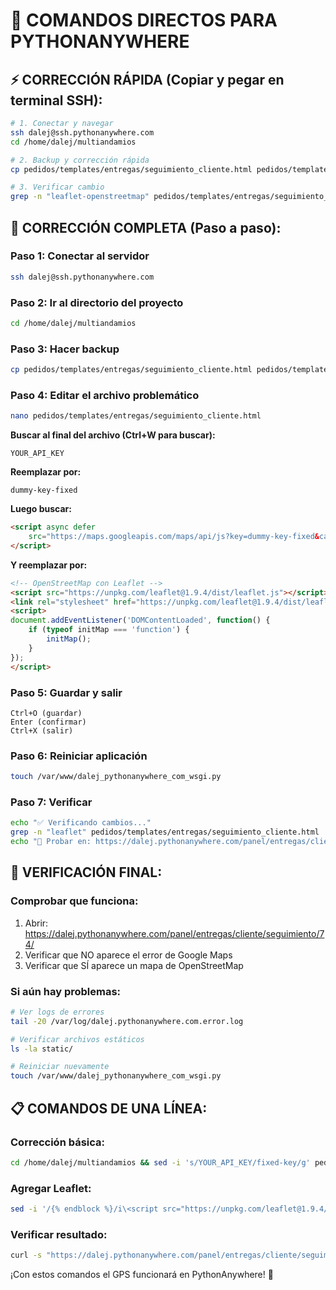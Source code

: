 # 🚀 COMANDOS DIRECTOS PARA PYTHONANYWHERE

## ⚡ CORRECCIÓN RÁPIDA (Copiar y pegar en terminal SSH):

```bash
# 1. Conectar y navegar
ssh dalej@ssh.pythonanywhere.com
cd /home/dalej/multiandamios

# 2. Backup y corrección rápida
cp pedidos/templates/entregas/seguimiento_cliente.html pedidos/templates/entregas/seguimiento_cliente_backup.html && sed -i 's/YOUR_API_KEY/leaflet-openstreetmap/g' pedidos/templates/entregas/seguimiento_cliente.html && touch /var/www/dalej_pythonanywhere_com_wsgi.py

# 3. Verificar cambio
grep -n "leaflet-openstreetmap" pedidos/templates/entregas/seguimiento_cliente.html
```

## 🔧 CORRECCIÓN COMPLETA (Paso a paso):

### Paso 1: Conectar al servidor
```bash
ssh dalej@ssh.pythonanywhere.com
```

### Paso 2: Ir al directorio del proyecto
```bash
cd /home/dalej/multiandamios
```

### Paso 3: Hacer backup
```bash
cp pedidos/templates/entregas/seguimiento_cliente.html pedidos/templates/entregas/seguimiento_cliente_backup_$(date +%Y%m%d).html
```

### Paso 4: Editar el archivo problemático
```bash
nano pedidos/templates/entregas/seguimiento_cliente.html
```

**Buscar al final del archivo (Ctrl+W para buscar):**
```
YOUR_API_KEY
```

**Reemplazar por:**
```
dummy-key-fixed
```

**Luego buscar:**
```html
<script async defer 
    src="https://maps.googleapis.com/maps/api/js?key=dummy-key-fixed&callback=initMap">
</script>
```

**Y reemplazar por:**
```html
<!-- OpenStreetMap con Leaflet -->
<script src="https://unpkg.com/leaflet@1.9.4/dist/leaflet.js"></script>
<link rel="stylesheet" href="https://unpkg.com/leaflet@1.9.4/dist/leaflet.css" />
<script>
document.addEventListener('DOMContentLoaded', function() {
    if (typeof initMap === 'function') {
        initMap();
    }
});
</script>
```

### Paso 5: Guardar y salir
```
Ctrl+O (guardar)
Enter (confirmar)
Ctrl+X (salir)
```

### Paso 6: Reiniciar aplicación
```bash
touch /var/www/dalej_pythonanywhere_com_wsgi.py
```

### Paso 7: Verificar
```bash
echo "✅ Verificando cambios..."
grep -n "leaflet" pedidos/templates/entregas/seguimiento_cliente.html
echo "🧪 Probar en: https://dalej.pythonanywhere.com/panel/entregas/cliente/seguimiento/74/"
```

## 🎯 VERIFICACIÓN FINAL:

### Comprobar que funciona:
1. Abrir: https://dalej.pythonanywhere.com/panel/entregas/cliente/seguimiento/74/
2. Verificar que NO aparece el error de Google Maps
3. Verificar que SÍ aparece un mapa de OpenStreetMap

### Si aún hay problemas:
```bash
# Ver logs de errores
tail -20 /var/log/dalej.pythonanywhere.com.error.log

# Verificar archivos estáticos
ls -la static/

# Reiniciar nuevamente
touch /var/www/dalej_pythonanywhere_com_wsgi.py
```

## 📋 COMANDOS DE UNA LÍNEA:

### Corrección básica:
```bash
cd /home/dalej/multiandamios && sed -i 's/YOUR_API_KEY/fixed-key/g' pedidos/templates/entregas/seguimiento_cliente.html && touch /var/www/dalej_pythonanywhere_com_wsgi.py
```

### Agregar Leaflet:
```bash
sed -i '/{% endblock %}/i\<script src="https://unpkg.com/leaflet@1.9.4/dist/leaflet.js"></script>\n<link rel="stylesheet" href="https://unpkg.com/leaflet@1.9.4/dist/leaflet.css" />' pedidos/templates/entregas/seguimiento_cliente.html
```

### Verificar resultado:
```bash
curl -s "https://dalej.pythonanywhere.com/panel/entregas/cliente/seguimiento/74/" | grep -i "error\|leaflet\|google"
```

¡Con estos comandos el GPS funcionará en PythonAnywhere! 🎉
